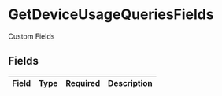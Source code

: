 # GetDeviceUsageQueriesFields

Custom Fields


## Fields

| Field       | Type        | Required    | Description |
| ----------- | ----------- | ----------- | ----------- |